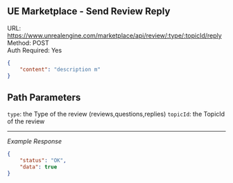 ## UE Marketplace - Send Review Reply

URL: https://www.unrealengine.com/marketplace/api/review/:type/:topicId/reply \
Method: POST \
Auth Required: Yes

```json
{
    "content": "description m"
}
```

## Path Parameters

`type`: the Type of the review (reviews,questions,replies)
`topicId`: the TopicId of the review

---

_Example Response_

```json
{
    "status": "OK",
    "data": true
}
```
